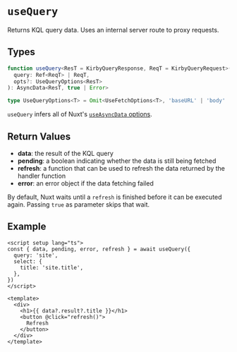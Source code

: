 # `useQuery`

Returns KQL query data. Uses an internal server route to proxy requests.

## Types

```ts
function useQuery<ResT = KirbyQueryResponse, ReqT = KirbyQueryRequest>(
  query: Ref<ReqT> | ReqT,
  opts?: UseQueryOptions<ResT>
): AsyncData<ResT, true | Error>

type UseQueryOptions<T> = Omit<UseFetchOptions<T>, 'baseURL' | 'body' | 'params' | 'parseResponse' | 'responseType' | 'response'>
```

`useQuery` infers all of Nuxt's [`useAsyncData` options](https://v3.nuxtjs.org/api/composables/use-async-data#params).

## Return Values

- **data**: the result of the KQL query
- **pending**: a boolean indicating whether the data is still being fetched
- **refresh**: a function that can be used to refresh the data returned by the handler function
- **error**: an error object if the data fetching failed

By default, Nuxt waits until a `refresh` is finished before it can be executed again. Passing `true` as parameter skips that wait.

## Example

```vue
<script setup lang="ts">
const { data, pending, error, refresh } = await useQuery({
  query: 'site',
  select: {
    title: 'site.title',
  },
})
</script>

<template>
  <div>
    <h1>{{ data?.result?.title }}</h1>
    <button @click="refresh()">
      Refresh
    </button>
  </div>
</template>
```
